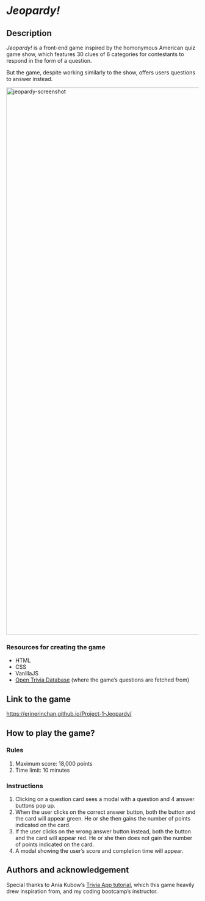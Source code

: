 # _Jeopardy!_

## Description

_Jeopardy!_ is a front-end game inspired by the homonymous American quiz game show, which features 30 clues of 6 categories for contestants to respond in the form of a question.

But the game, despite working similarly to the show, offers users questions to answer instead.

<img width="1436" alt="jeopardy-screenshot" src="https://user-images.githubusercontent.com/35587864/173225639-6329e750-90ac-48e1-8c2d-89080a2d1f8c.png">

### Resources for creating the game

- HTML
- CSS
- VanillaJS
- [Open Trivia Database](https://opentdb.com/) (where the game’s questions are fetched from)

## Link to the game

https://erinerinchan.github.io/Project-1-Jeopardy/

## How to play the game?

### Rules

1. Maximum score: 18,000 points
2. Time limit: 10 minutes

### Instructions

1. Clicking on a question card sees a modal with a question and 4 answer buttons pop up.
2. When the user clicks on the correct answer button, both the button and the card will appear green. He or she then gains the number of points indicated on the card.
3. If the user clicks on the wrong answer button instead, both the button and the card will appear red. He or she then does not gain the number of points indicated on the card.
4. A modal showing the user’s score and completion time will appear.

## Authors and acknowledgement

Special thanks to Ania Kubow’s [Trivia App tutorial](https://www.youtube.com/watch?v=zgHim4ZDpZY&t=3881s), which this game heavily drew inspiration from, and my coding bootcamp’s instructor.
